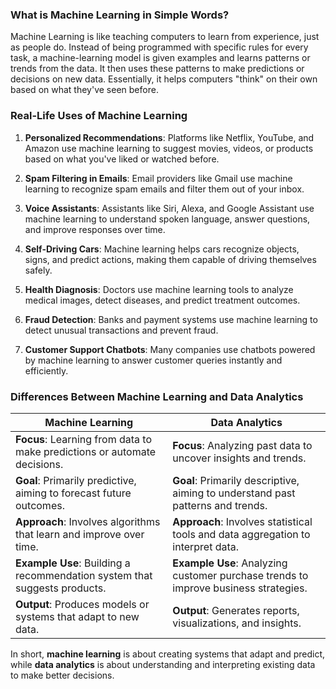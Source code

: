 ### What is Machine Learning in Simple Words?

Machine Learning is like teaching computers to learn from experience, just as people do. Instead of being programmed with specific rules for every task, a machine-learning model is given examples and learns patterns or trends from the data. It then uses these patterns to make predictions or decisions on new data. Essentially, it helps computers "think" on their own based on what they've seen before.

### Real-Life Uses of Machine Learning

1. **Personalized Recommendations**: Platforms like Netflix, YouTube, and Amazon use machine learning to suggest movies, videos, or products based on what you've liked or watched before.
   
2. **Spam Filtering in Emails**: Email providers like Gmail use machine learning to recognize spam emails and filter them out of your inbox.

3. **Voice Assistants**: Assistants like Siri, Alexa, and Google Assistant use machine learning to understand spoken language, answer questions, and improve responses over time.

4. **Self-Driving Cars**: Machine learning helps cars recognize objects, signs, and predict actions, making them capable of driving themselves safely.

5. **Health Diagnosis**: Doctors use machine learning tools to analyze medical images, detect diseases, and predict treatment outcomes.

6. **Fraud Detection**: Banks and payment systems use machine learning to detect unusual transactions and prevent fraud.

7. **Customer Support Chatbots**: Many companies use chatbots powered by machine learning to answer customer queries instantly and efficiently.

### Differences Between Machine Learning and Data Analytics

| **Machine Learning**                        | **Data Analytics**                        |
|--------------------------------------------|------------------------------------------|
| **Focus**: Learning from data to make predictions or automate decisions. | **Focus**: Analyzing past data to uncover insights and trends. |
| **Goal**: Primarily predictive, aiming to forecast future outcomes. | **Goal**: Primarily descriptive, aiming to understand past patterns and trends. |
| **Approach**: Involves algorithms that learn and improve over time. | **Approach**: Involves statistical tools and data aggregation to interpret data. |
| **Example Use**: Building a recommendation system that suggests products. | **Example Use**: Analyzing customer purchase trends to improve business strategies. |
| **Output**: Produces models or systems that adapt to new data. | **Output**: Generates reports, visualizations, and insights. |

In short, **machine learning** is about creating systems that adapt and predict, while **data analytics** is about understanding and interpreting existing data to make better decisions.
